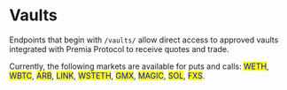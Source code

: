 # Vaults

Endpoints that begin with `/vaults/` allow direct access to approved vaults integrated with Premia Protocol to receive quotes and trade.

Currently, the following markets are available for puts and calls: <mark style="color:blue;">WETH</mark>, <mark style="color:blue;">WBTC</mark>, <mark style="color:blue;">ARB</mark>, <mark style="color:blue;">LINK</mark>, <mark style="color:blue;">WSTETH</mark>, <mark style="color:blue;">GMX</mark>, <mark style="color:blue;">MAGIC</mark>, <mark style="color:blue;">SOL</mark>, <mark style="color:blue;">FXS</mark>.&#x20;
